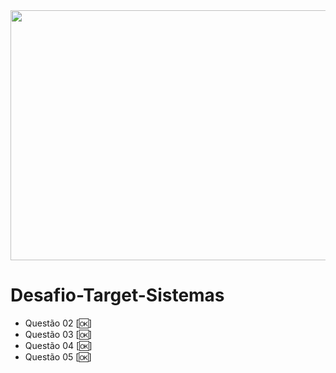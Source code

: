 <div align="center">
<img src="https://user-images.githubusercontent.com/71513260/151648758-ff040416-e554-4311-aa01-aaf090964b6d.png" width="600" height="400"/>
</div>


# Desafio-Target-Sistemas

- Questão 02 [🆗]
- Questão 03 [🆗]
- Questão 04 [🆗]
- Questão 05 [🆗]
 
